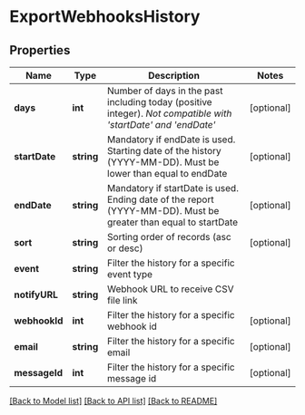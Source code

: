 # ExportWebhooksHistory

## Properties
Name | Type | Description | Notes
------------ | ------------- | ------------- | -------------
**days** | **int** | Number of days in the past including today (positive integer). _Not compatible with &#39;startDate&#39; and &#39;endDate&#39;_ | [optional] 
**startDate** | **string** | Mandatory if endDate is used. Starting date of the history (YYYY-MM-DD). Must be lower than equal to endDate | [optional] 
**endDate** | **string** | Mandatory if startDate is used. Ending date of the report (YYYY-MM-DD). Must be greater than equal to startDate | [optional] 
**sort** | **string** | Sorting order of records (asc or desc) | [optional] 
**event** | **string** | Filter the history for a specific event type | 
**notifyURL** | **string** | Webhook URL to receive CSV file link | 
**webhookId** | **int** | Filter the history for a specific webhook id | [optional] 
**email** | **string** | Filter the history for a specific email | [optional] 
**messageId** | **int** | Filter the history for a specific message id | [optional] 

[[Back to Model list]](../../README.md#documentation-for-models) [[Back to API list]](../../README.md#documentation-for-api-endpoints) [[Back to README]](../../README.md)


